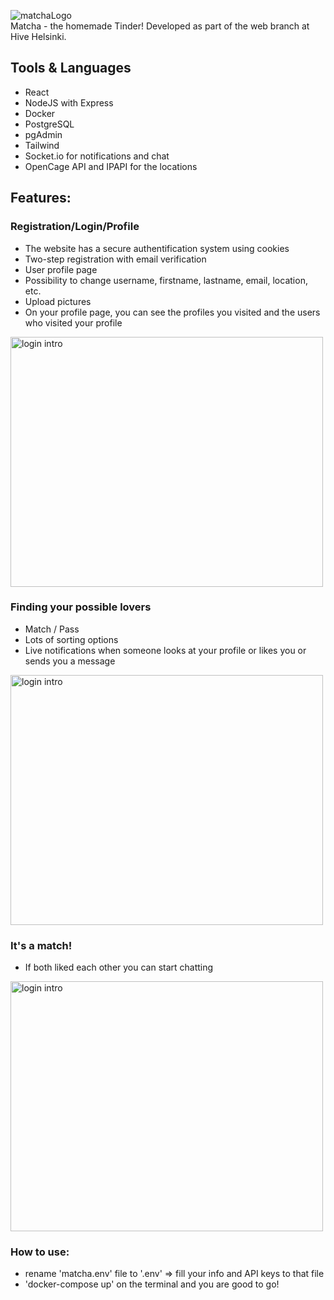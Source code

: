 ![matchaLogo](https://user-images.githubusercontent.com/95418273/224685525-9d5456b4-fdf6-4d6d-85ea-c7cd2420a544.png) <br />
Matcha - the homemade Tinder! Developed as part of the web branch at Hive Helsinki.
## Tools & Languages
* React
* NodeJS with Express
* Docker
* PostgreSQL
* pgAdmin
* Tailwind
* Socket.io for notifications and chat
* OpenCage API and IPAPI for the locations

## Features:
### Registration/Login/Profile
* The website has a secure authentification system using cookies
* Two-step registration with email verification
* User profile page
* Possibility to change username, firstname, lastname, email, location, etc.
* Upload pictures
* On your profile page, you can see the profiles you visited and the users who visited your profile

<img src="https://user-images.githubusercontent.com/95418273/224695201-9d402117-45bd-4e1b-91d3-b4e46c05488e.gif" alt="login intro" width="500" height="400">

### Finding your possible lovers
* Match / Pass 
* Lots of sorting options
* Live notifications when someone looks at your profile or likes you or sends you a message

<img src="https://user-images.githubusercontent.com/95418273/224697637-1eabf291-1993-4a95-a461-503ea55a4d3d.png"
 alt="login intro" width="500" height="400">
 
 ### It's a match!
 * If both liked each other you can start chatting

 <img src="https://user-images.githubusercontent.com/95418273/224704401-e8a5a615-c254-4680-8f21-d6fbf4eee760.gif"
 alt="login intro" width="500" height="400">

 
 ### How to use:
 * rename 'matcha.env' file to '.env' => fill your info and API keys to that file
 * 'docker-compose up' on the terminal and you are good to go!
 
 


